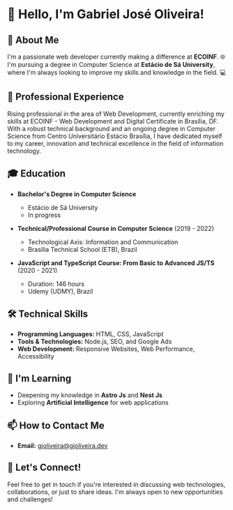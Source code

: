 # 👋 Hello, I'm Gabriel José Oliveira!

## 🚀 About Me
I'm a passionate web developer currently making a difference at **ECOINF**. 🌐 I'm pursuing a degree in Computer Science at **Estácio de Sá University**, where I'm always looking to improve my skills and knowledge in the field. 💻

## 💼 Professional Experience
Rising professional in the area of ​​Web Development, currently enriching my skills at ECOINF - Web Development and Digital Certificate in Brasília, DF. With a robust technical background and an ongoing degree in Computer Science from Centro Universitário Estácio Brasília, I have dedicated myself to my career, innovation and technical excellence in the field of information technology.

## 🎓 Education
- **Bachelor's Degree in Computer Science**
  - Estácio de Sá University
  - In progress

- **Technical/Professional Course in Computer Science** (2019 - 2022)
  - Technological Axis: Information and Communication
  - Brasília Technical School (ETB), Brazil

- **JavaScript and TypeScript Course: From Basic to Advanced JS/TS** (2020 - 2021)
  - Duration: 146 hours
  - Udemy (UDMY), Brazil

## 🛠️ Technical Skills
- **Programming Languages:** HTML, CSS, JavaScript
- **Tools & Technologies:** Node.js, SEO, and Google Ads
- **Web Development:** Responsive Websites, Web Performance, Accessibility

## 🌱 I'm Learning
- Deepening my knowledge in **Astro Js** and **Nest Js**
- Exploring **Artificial Intelligence** for web applications

## 📫 How to Contact Me
<!--
**GitHub:** [@yourGitHubUsername](https://github.com/yourGitHubUsername)
- **LinkedIn:** [Your Name on LinkedIn](https://www.linkedin.com/in/yourlinkedinprofile/)
-->
- **Email:** gjoliveira@gjoliveira.dev

## 🌟 Let's Connect!
Feel free to get in touch if you're interested in discussing web technologies, collaborations, or just to share ideas. I'm always open to new opportunities and challenges!

<!--
gjoliveira963/gjoliveira963 is a ✨ special ✨ repository because its `README.md` (this file) appears on your GitHub profile.
You can click the Preview link to take a look at your changes.
-->
